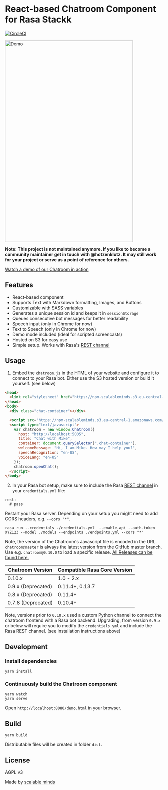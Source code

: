 # React-based Chatroom Component for Rasa Stackk

[![CircleCI](https://circleci.com/gh/scalableminds/chatroom.svg?style=svg)](https://circleci.com/gh/scalableminds/chatroom)

<a href="https://npm-scalableminds.s3.eu-central-1.amazonaws.com/@scalableminds/chatroom@master/demo.html"><img src="https://npm-scalableminds.s3.amazonaws.com/%40scalableminds/chatroom/demo.gif" alt="Demo" width="409" height="645" /></a>

**Note: This project is not maintained anymore. If you like to become a community maintainer get in touch with @hotzenklotz. It may still work for your project or serve as a point of reference for others.**

[Watch a demo of our Chatroom in action](https://npm-scalableminds.s3.eu-central-1.amazonaws.com/@scalableminds/chatroom@master/demo.html)

## Features

* React-based component
* Supports Text with Markdown formatting, Images, and Buttons
* Customizable with SASS variables
* Generates a unique session id and keeps it in `sessionStorage`
* Queues consecutive bot messages for better readability
* Speech input (only in Chrome for now)
* Text to Speech (only in Chrome for now)
* Demo mode included (ideal for scripted screencasts)
* Hosted on S3 for easy use
* Simple setup. Works with Rasa's [REST channel](https://rasa.com/docs/rasa/user-guide/connectors/your-own-website/#rest-channels)

## Usage
1. Embed the `chatroom.js` in the HTML of your website and configure it to connect to your Rasa bot. Either use the S3 hosted version or build it yourself. (see below)

```html
<head>
  <link rel="stylesheet" href="https://npm-scalableminds.s3.eu-central-1.amazonaws.com/@scalableminds/chatroom@master/dist/Chatroom.css" />
</head>
<body>
  <div class="chat-container"></div>

  <script src="https://npm-scalableminds.s3.eu-central-1.amazonaws.com/@scalableminds/chatroom@master/dist/Chatroom.js"/></script>
  <script type="text/javascript">
    var chatroom = new window.Chatroom({
      host: "http://localhost:5005",
      title: "Chat with Mike",
      container: document.querySelector(".chat-container"),
      welcomeMessage: "Hi, I am Mike. How may I help you?",
      speechRecognition: "en-US",
      voiceLang: "en-US"
    });
    chatroom.openChat();
  </script>
</body>
```


2. In your Rasa bot setup, make sure to include the Rasa [REST channel](https://rasa.com/docs/rasa/user-guide/connectors/your-own-website/#rest-channels) in your `credentials.yml` file:
```
rest:
  # pass
```

Restart your Rasa server. Depending on your setup you might need to add CORS headers, e.g. `--cors "*"`.

```
rasa run --credentials ./credentials.yml  --enable-api --auth-token XYZ123 --model ./models --endpoints ./endpoints.yml --cors "*"
```

Note, the version of the Chatroom's Javascript file is encoded in the URL. `chatroom@master` is always the latest version from the GitHub master branch. Use e.g. `chatroom@0.10.0` to load a specific release. [All Releases can be found here.](https://github.com/scalableminds/chatroom/releases)


| Chatroom Version  | Compatible Rasa Core Version |
|-------------------|------------------------------|
| 0.10.x            | 1.0 - 2.x                    |
| 0.9.x (Deprecated)| 0.11.4+, 0.13.7              |
| 0.8.x (Deprecated)| 0.11.4+                      |
| 0.7.8 (Deprecated)| 0.10.4+                      |

Note, versions prior to `0.10.x` used a custom Python channel to connect the chatroom frontend with a Rasa bot backend. Upgrading, from version `0.9.x` or below will require you to modify the `credentials.yml` and include the Rasa REST channel. (see installation instructions above)


## Development

### Install dependencies

```
yarn install
```

### Continuously build the Chatroom component

```
yarn watch
yarn serve
```

Open `http://localhost:8080/demo.html` in your browser.

## Build

```
yarn build
```

Distributable files will be created in folder `dist`.

## License

AGPL v3

Made by [scalable minds](https://scalableminds.com)
